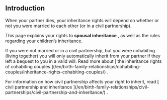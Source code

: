 ##  Introduction

When your partner dies, your inheritance rights will depend on whether or not
you were married to each other (or in a civil partnership).

This page explains your rights to **spousal inheritance** , as well as the
rules regarding your children’s inheritance.

If you were not married or in a civil partnership, but you were cohabiting
(living together) you will only automatically inherit from your partner if
they left a bequest to you in a valid will. Read more about [ the inheritance
rights of cohabiting couples ](/en/birth-family-relationships/cohabiting-
couples/inheritance-rights-cohabiting-couples/) .

For information on how civil partnership affects your right to inherit, read [
civil partnership and inheritance ](/en/birth-family-relationships/civil-
partnerships/civil-partnership-and-inheritance/) .
